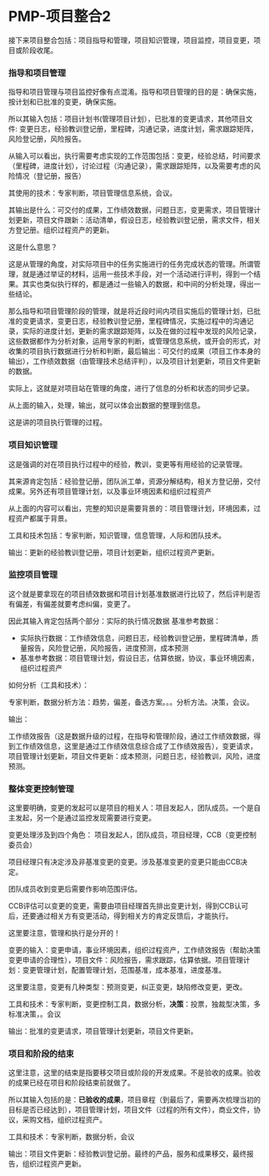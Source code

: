 # PMP-项目整合2

接下来项目整合包括：项目指导和管理，项目知识管理，项目监控，项目变更，项目或阶段收尾。

### 指导和项目管理

指导和项目管理与项目监控好像有点混淆。指导和项目管理的目的是：确保实施，按计划和已批准的变更，确保实施。

所以其输入包括：项目计划书(管理项目计划），已批准的变更请求，其他项目文件: 变更日志，经验教训登记册，里程碑，沟通记录，进度计划，需求跟踪矩阵，风险登记册，风险报告。

从输入可以看出，执行需要考虑实现的工作范围包括：变更，经验总结，时间要求（里程碑，进度计划），讨论过程（沟通记录），需求跟踪矩阵，以及需要考虑的风险情况（登记册，报告）

其使用的技术：专家判断，项目管理信息系统，会议。

其输出是什么：可交付的成果，工作绩效数据，问题日志，变更需求，项目管理计划更新，项目文件跟新：活动清单，假设日志，经验教训登记册，需求文件，相关方登记册。组织过程资产的更新。

这是什么意思？

这是从管理的角度，对实际项目中的任务实施进行的任务完成状态的管理。所谓管理，就是通过举证的材料，运用一些技术手段，对一个活动进行评判，得到一个结果。其实也类似执行样的，都是通过一些输入的数据，和中间的分析处理，得出一些结论。

那么指导和项目管理阶段的管理，就是将近段时间内项目实施后的管理计划，已批准的变更请求，变更日志，经验教训登记册，里程碑情况，实施过程中的沟通记录，实际的进度计划，更新的需求跟踪矩阵，以及在做的过程中发现的风险记录，这些数据都作为分析对象，运用专家的判断，或管理信息系统，或开会的形式，对收集的项目执行数据进行分析和判断，最后输出：可交付的成果（项目工作本身的输出），工作绩效数据（由管理技术总结评判），以及项目计划更新，项目文件更新的数据。

实际上，这就是对项目站在管理的角度，进行了信息的分析和状态的同步记录。

从上面的输入，处理，输出，就可以体会出数据的整理到信息。

这是讲的项目执行管理的过程。

### 项目知识管理

这是强调的对在项目执行过程中的经验，教训，变更等有用经验的记录管理。

其来源肯定包括：经验登记册，团队派工单，资源分解结构，相关方登记册，交付成果。另外还有项目管理计划，以及事业环境因素和组织过程资产

从上面的内容可以看出，完整的知识是需要背景的：项目管理计划，环境因素，过程资产都属于背景。

工具和技术包括：专家判断，知识管理，信息管理，人际和团队技术。

输出：更新的经验教训登记册，项目计划更新，组织过程资产更新。

### 监控项目管理

这个就是要拿现在的项目绩效数据和项目计划基准数据进行比较了，然后评判是否有偏差，有偏差就要考虑纠偏，变更了。

因此其输入肯定包括两个部分：实际的执行情况数据 基准参考数据：

- 实际执行数据：工作绩效信息，问题日志，经验教训登记册，里程碑清单，质量报告，风险登记册，风险报告，进度预测，成本预测
- 基准参考数据：项目管理计划，假设日志，估算依据，协议，事业环境因素，组织过程资产

如何分析（工具和技术）：

专家判断，数据分析方法：趋势，偏差，备选方案。。。分析方法。决策，会议。

输出：

工作绩效报告（这是数据升级的过程，在指导和管理阶段，通过工作绩效数据，得到工作绩效信息，这里是通过工作绩效信息综合成了工作绩效报告），变更请求，项目管理计划更新，项目文件更新：成本预测，问题日志，经验教训，风险，进度预测。

### 整体变更控制管理

这里要明确，变更的发起可以是项目的相关人：项目发起人，团队成员。一个是自主发起，另一个是通过监控发现需要进行变更。

变更处理涉及到四个角色： 项目发起人，团队成员，项目经理，CCB（变更控制委员会）

项目经理只有决定涉及非基准变更的变更。涉及基准变更的变更只能由CCB决定。

团队成员收到变更后需要作影响范围评估。

CCB评估可以变更的变更，需要由项目经理首先排出变更计划，得到CCB认可后，还要通过相关方有变更活动，得到相关方的肯定反馈后，才能执行。

这里要注意，管理和执行是分开的！

变更的输入：变更申请，事业环境因素，组织过程资产，工作绩效报告（帮助决策变更申请的合理性），项目文件：风险报告，需求跟踪，估算依据。项目管理计划：变更管理计划，配置管理计划，范围基准，成本基准，进度基准。

这里要注意，变更有几种类型：预测变更，纠正变更，缺陷修改变更，更改。

工具和技术：专家判断，变更控制工具，数据分析，**决策**：投票，独裁型决策，多标准决策，。会议

输出：批准的变更请求，项目管理计划更新，项目文件更新。

### 项目和阶段的结束

这里注意，这里的结束是指要移交项目或阶段的开发成果。不是验收的成果。验收的成果已经在项目和阶段结束前就做了。

所以其输入包括的是：**已验收的成果**，项目章程（到最后了，需要再次梳理当初的目标是否已经达到），项目管理计划，项目文件（过程的所有文件），商业文件，协议，采购文档，组织过程资产。

工具和技术：专家判断，数据分析，会议

输出：项目文件更新：经验教训登记册。最终的产品，服务和成果移交，最终报告，组织过程资产更新。